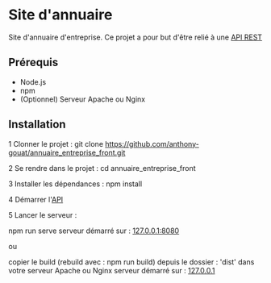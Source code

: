 # Site d'annuaire

Site d'annuaire d'entreprise.
Ce projet a pour but d'être relié à une [API REST](https://github.com/anthony-gouat/annuaire_entreprise_back)

## Prérequis

- Node.js
- npm
- (Optionnel) Serveur Apache ou Nginx

## Installation

1 Clonner le projet : git clone https://github.com/anthony-gouat/annuaire_entreprise_front.git

2 Se rendre dans le projet : cd annuaire_entreprise_front

3 Installer les dépendances : npm install

4 Démarrer l'[API](https://github.com/anthony-gouat/annuaire_entreprise_back)

5 Lancer le serveur :

npm run serve 
serveur démarré sur : [127.0.0.1:8080](http://127.0.0.1:8080)

ou

copier le build (rebuild avec : npm run build) depuis le dossier : 'dist' dans votre serveur Apache ou Nginx
serveur démarré sur : [127.0.0.1](http://127.0.0.1)



